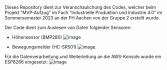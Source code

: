 Dieses Repository dient zur Veranschaulichung des Codes, welcher beim Projekt "MVP-Aufzug" im Fach "Industrielle Produktion und Industrie 4.0" im Sommersemester 2023 an der FH Aachen von der Gruppe 2 erstellt wurde.

Der Code dient zum Auslesen von Daten folgender Sensoren: 
- Höhensensor (BMP280) ![image](https://github.com/janeklindner/Ind-4.0-MVP-Aufzug/assets/137683634/33c72b3d-2f7e-4e48-afb1-aff3d83dabfd)

- Bewegungsmelder (HC-SR501) ![image](https://github.com/janeklindner/Ind-4.0-MVP-Aufzug/assets/137683634/2a992a93-cff5-4c85-a336-c33b90d11f37).

Für die Datenverarbeitung und Weiterleitung an die AWS-Konsole wurde ein ESP8266 eingesetzt:
![image](https://github.com/janeklindner/Ind-4.0-MVP-Aufzug/assets/137683634/181b810a-fa12-4b46-8c54-bc61d85462c5)


